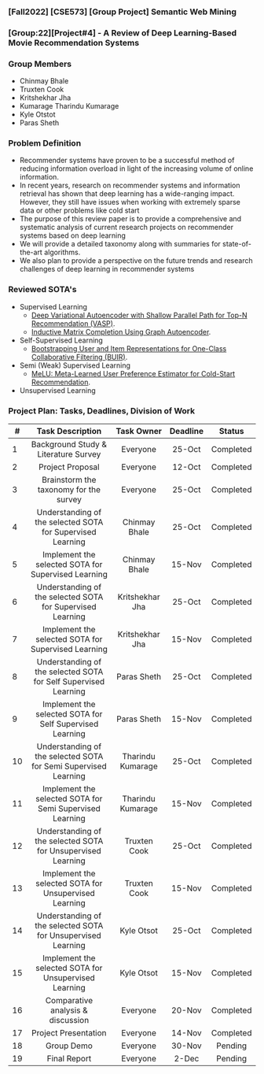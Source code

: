 ### [Fall2022] [CSE573] [Group Project] Semantic Web Mining

### [Group:22][Project#4] - A Review of Deep Learning-Based Movie Recommendation Systems

### Group Members
- Chinmay Bhale
- Truxten Cook 
- Kritshekhar Jha
- Kumarage Tharindu Kumarage
- Kyle Otstot
- Paras Sheth

### Problem Definition
- Recommender systems have proven to be a successful method of reducing information overload in light of the increasing volume of online information. 
- In recent years, research on recommender systems and information retrieval has shown that deep learning has a wide-ranging impact. However, they still have issues
  when working with extremely sparse data or other problems like cold start
- The purpose of this review paper is to provide a comprehensive and systematic analysis of current research projects on recommender systems based on deep learning
- We will provide a detailed taxonomy along with summaries for state-of-the-art algorithms.
- We also plan to provide a perspective on the future trends and research challenges of deep learning in recommender systems


### Reviewed SOTA's 

- Supervised Learning
  -  [Deep Variational Autoencoder with Shallow Parallel Path for Top-N Recommendation (VASP)](https://arxiv.org/pdf/2102.05774.pdf).
  -  [Inductive Matrix Completion Using Graph Autoencoder](https://arxiv.org/abs/2108.11124).
- Self-Supervised Learning
  -  [Bootstrapping User and Item Representations for One-Class Collaborative Filtering (BUIR)](https://arxiv.org/abs/2105.06323).
- Semi (Weak) Supervised Learning
  -  [MeLU: Meta-Learned User Preference Estimator for Cold-Start Recommendation](https://arxiv.org/abs/1908.00413).
- Unsupervised Learning

### Project Plan: Tasks, Deadlines, Division of Work

| # | Task Description	 | Task Owner | Deadline | Status |
| ------------- |:-------------:| :-----:|:-----:|:-----:|
| 1	| Background Study & Literature Survey	      | Everyone | 25-Oct | Completed |
| 2 |	Project Proposal | Everyone |	12-Oct |	Completed |
| 3 | Brainstorm the taxonomy for the survey | Everyone |	25-Oct |	Completed |
| 4 | Understanding of the selected SOTA for Supervised Learning |	Chinmay Bhale |	25-Oct | Completed |
| 5	| Implement the selected SOTA for Supervised Learning	| Chinmay Bhale |	15-Nov |	Completed |
| 6	| Understanding of the selected SOTA for Supervised Learning |	Kritshekhar Jha |	25-Oct |	Completed |
| 7	| Implement the selected SOTA for Supervised Learning	| Kritshekhar Jha |	15-Nov |	Completed |
| 8	| Understanding of the selected SOTA for Self Supervised Learning	| Paras Sheth	| 25-Oct |	Completed |
| 9	| Implement the selected SOTA for Self Supervised Learning |	Paras Sheth	| 15-Nov |	Completed |
| 10 |	Understanding of the selected SOTA for Semi Supervised Learning	|Tharindu Kumarage | 25-Oct |	Completed |
| 11 |	Implement the selected SOTA for Semi Supervised Learning |	Tharindu Kumarage	| 15-Nov |	Completed |
| 12 |	Understanding of the selected SOTA for Unsupervised Learning |	Truxten Cook	| 25-Oct |	Completed |
| 13 |	Implement the selected SOTA for Unsupervised Learning | Truxten Cook |	15-Nov |	Completed |
| 14 |	Understanding of the selected SOTA for Unsupervised Learning | Kyle Otsot |	25-Oct |	Completed |
| 15 |	Implement the selected SOTA for Unsupervised Learning |	Kyle Otsot |	15-Nov |	Completed |
| 16 |	Comparative analysis & discussion |	Everyone |	20-Nov |	Completed |
| 17 |	Project Presentation | Everyone |	14-Nov |	Completed |
| 18 |	Group Demo | Everyone |	30-Nov |	Pending |
| 19 |	Final Report	| Everyone	| 2-Dec	| Pending |

